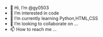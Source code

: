 - 👋 Hi, I’m @gy0503
- 👀 I’m interested in code
- 🌱 I’m currently learning Python,HTML,CSS
- 💞️ I’m looking to collaborate on ...
- 📫 How to reach me ...

<!---
gy0503/gy0503 is a ✨ special ✨ repository because its `README.md` (this file) appears on your GitHub profile.
You can click the Preview link to take a look at your changes.
--->
